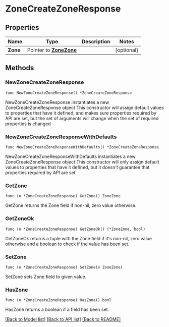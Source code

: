 # ZoneCreateZoneResponse

## Properties

Name | Type | Description | Notes
------------ | ------------- | ------------- | -------------
**Zone** | Pointer to [**ZoneZone**](zoneZone.md) |  | [optional] 

## Methods

### NewZoneCreateZoneResponse

`func NewZoneCreateZoneResponse() *ZoneCreateZoneResponse`

NewZoneCreateZoneResponse instantiates a new ZoneCreateZoneResponse object
This constructor will assign default values to properties that have it defined,
and makes sure properties required by API are set, but the set of arguments
will change when the set of required properties is changed

### NewZoneCreateZoneResponseWithDefaults

`func NewZoneCreateZoneResponseWithDefaults() *ZoneCreateZoneResponse`

NewZoneCreateZoneResponseWithDefaults instantiates a new ZoneCreateZoneResponse object
This constructor will only assign default values to properties that have it defined,
but it doesn't guarantee that properties required by API are set

### GetZone

`func (o *ZoneCreateZoneResponse) GetZone() ZoneZone`

GetZone returns the Zone field if non-nil, zero value otherwise.

### GetZoneOk

`func (o *ZoneCreateZoneResponse) GetZoneOk() (*ZoneZone, bool)`

GetZoneOk returns a tuple with the Zone field if it's non-nil, zero value otherwise
and a boolean to check if the value has been set.

### SetZone

`func (o *ZoneCreateZoneResponse) SetZone(v ZoneZone)`

SetZone sets Zone field to given value.

### HasZone

`func (o *ZoneCreateZoneResponse) HasZone() bool`

HasZone returns a boolean if a field has been set.


[[Back to Model list]](../README.md#documentation-for-models) [[Back to API list]](../README.md#documentation-for-api-endpoints) [[Back to README]](../README.md)



